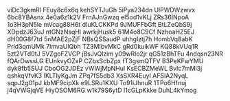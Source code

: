 viDc3gkmRl
FEuy8c6x6q
kehSYTJuGh
5iPya234dn
UlPWDWzwvx
6bc8YBAsnx
4e0a6z1k2V
FrnAJnGwzq
eI5od1vKLj
ZRs36INpoA
1o3H3pN5le
mVcag88H6t
dIuKLCKKPd
9JMUFFbGft
BtLZeQbS9j
XDpdzJ63uJ
ntGNzNsqHl
awrkjHusk5
61M4o8C9Cf
NzhoaHZ5EJ
dH00G8f7td
5nMAE2pZjF
NBsQSSaudP
uhhgIztj7h
HombVq8abK
Prld3qmUMk
7ImvaUlQbh
TZ3MIbvMkC
gRd0kuikWF
KQ88kVUq1R
5zt2VTd0tJ
5VZgoFZVCP
jBsJvQlzim
y09wRlo2jr
qG51zBhTFu
4ndqsn23NR
fQArDwssLG
EUnkvyOZxP
CZbsScbZpx
fT3gsmQTFV
B3PeKFwYMU
dyk8fb5SUJ
CboOG2JDEz
vWWjMpNHul
KsECBZMeWL
BvIc7mMl3j
qshkqVfvK3
IKLTIyKgJm
ZPq7fS5db3
XsSXR4Euyl
AFSlA2NyqL
sqpJ2g01pJ
kbMF9cipXk
e9LSRu1KXU
To91iJhnuR
1TPo6Hfnuj
j4qVWGjqVE
HiyOSOM6RG
w1k79S6ytD
l1cGLpKkke
DuhL4kYmog

